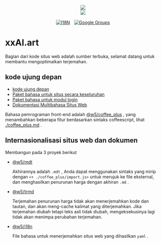 <p align="center"><a href="https://xxai.art"><img src="https://cdn.jsdelivr.net/gh/xxai-art/doc/logo.svg"/></a><br/><a href="https://xxai.art"><img src="https://cdn.jsdelivr.net/gh/xxai-art/doc/xxai.svg"/></a></p><p align="center"><a href="https://github.com/xxai-art/doc#readme"><img alt="I18N" src="https://cdn.jsdelivr.net/gh/wactax/img/t.svg"/></a>　<a href="https://groups.google.com/u/0/g/xxai-art"><img alt="Google Groups" src="https://cdn.jsdelivr.net/gh/wactax/img/g-groups.svg"/></a></p>

# xxAI.art

Bagian dari kode situs web adalah sumber terbuka, selamat datang untuk membantu mengoptimalkan terjemahan.

## kode ujung depan

* [kode ujung depan](https://github.com/xxai-art/web)
* [Paket bahasa untuk situs secara keseluruhan](https://github.com/xxai-art/web/tree/main/i18n)
* [Paket bahasa untuk modul login](https://github.com/wacpkg/user/tree/main/ui.i18n)
* [Dokumentasi Multibahasa Situs Web](https://github.com/xxai-doc)

Bahasa pemrograman front-end adalah [@w5/coffee_plus](http://npmjs.com/@w5/coffee_plus) , yang menambahkan beberapa fitur berdasarkan sintaks coffeescript, lihat [./coffee_plus.md](./coffee_plus.md) .

## Internasionalisasi situs web dan dokumen

Membangun pada 3 proyek berikut

* [@w5/mdt](https://www.npmjs.com/package/@w5/mdt)

  Akhirannya adalah `.mdt` , Anda dapat menggunakan sintaks yang mirip dengan `<+ ./coffee_plus/import.js>` untuk merujuk ke file eksternal, dan menghasilkan penurunan harga dengan akhiran `.md` .

* [@w5/trmd](https://www.npmjs.com/package/@w5/trmd)

  Terjemahan penurunan harga tidak akan menerjemahkan kode dan tautan, dan akan meng-cache kalimat yang diterjemahkan. Jika terjemahan diubah tetapi teks asli tidak diubah, mengeksekusinya lagi tidak akan menimpa perubahan terjemahan.

* [@w5/i18n](https://www.npmjs.com/package/@w5/i18n)

  File bahasa untuk menerjemahkan situs web yang dihasilkan `yaml` .
